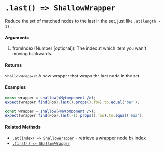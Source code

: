# `.last() => ShallowWrapper`

Reduce the set of matched nodes to the last in the set, just like `.at(length - 1)`.

#### Arguments

1. fromIndex (Number [optional]): The index at which item you wan't moving backwards.


#### Returns

`ShallowWrapper`: A new wrapper that wraps the last node in the set.


#### Examples

```jsx
const wrapper = shallow(<MyComponent />);
expect(wrapper.find(Foo).last().props().foo).to.equal('bar');
```

```jsx
const wrapper = shallow(<MyComponent />);
expect(wrapper.find(Foo).last(-1).props().foo).to.equal('baz');
```


#### Related Methods

- [`.at(index) => ShallowWrapper`](at.md) - retrieve a wrapper node by index
- [`.first() => ShallowWrapper`](first.md)

